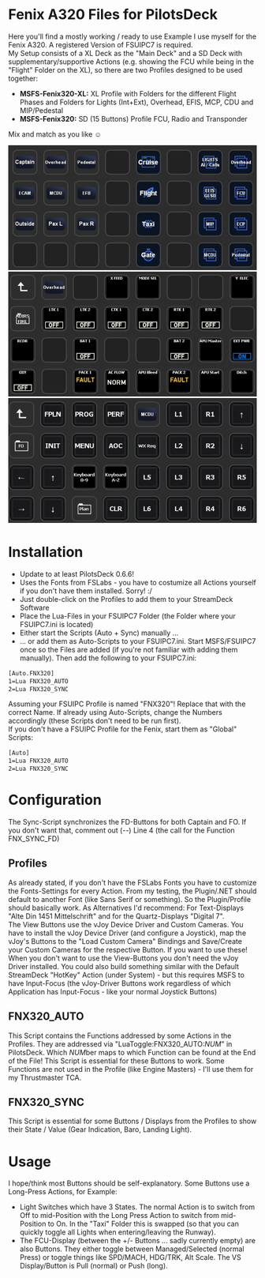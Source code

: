 # Fenix A320 Files for PilotsDeck
Here you'll find a mostly working / ready to use Example I use myself for the Fenix A320. A registered Version of FSUIPC7 is required.<br/>
My Setup consists of a XL Deck as the "Main Deck" and a SD Deck with supplementary/supportive Actions (e.g. showing the FCU while being in the "Flight" Folder on the XL), so there are two Profiles designed to be used together:
- **MSFS-Fenix320-XL:** XL Profile with Folders for the different Flight Phases and Folders for Lights (Int+Ext), Overhead, EFIS, MCP, CDU and MIP/Pedestal
- **MSFS-Fenix320:** SD (15 Buttons) Profile FCU, Radio and Transponder

Mix and match as you like :relaxed:<br/>

![ExampleFNX00](../../img/ExampleFNX00.jpg)<br/>
![ExampleFNX01](../../img/ExampleFNX01.jpg)<br/>
![ExampleFNX02](../../img/ExampleFNX02.jpg)<br/>

# Installation
- Update to at least PilotsDeck 0.6.6!
- Uses the Fonts from FSLabs - you have to costumize all Actions yourself if you don't have them installed. Sorry! :/
- Just double-click on the Profiles to add them to your StreamDeck Software
- Place the Lua-Files in your FSUIPC7 Folder (the Folder where your FSUIPC7.ini is located)
- Either start the Scripts (Auto + Sync) manually ...
- ... or add them as Auto-Scripts to your FSUIPC7.ini. Start MSFS/FSUIPC7 once so the Files are added (if you're not familiar with adding them manually). Then add the following to your FSUIPC7.ini:<br/>
```
[Auto.FNX320]
1=Lua FNX320_AUTO
2=Lua FNX320_SYNC
```
Assuming your FSUIPC Profile is named "FNX320"! Replace that with the correct Name. If already using Auto-Scripts, change the Numbers accordingly (these Scripts don't need to be run first).<br/>
If you don't have a FSUIPC Profile for the Fenix, start them as "Global" Scripts:
```
[Auto]
1=Lua FNX320_AUTO
2=Lua FNX320_SYNC
```

# Configuration
The Sync-Script synchronizes the FD-Buttons for both Captain and FO. If you don't want that, comment out (--) Line 4 (the call for the Function FNX_SYNC_FD)
## Profiles
As already stated, if you don't have the FSLabs Fonts you have to customize the Fonts-Settings for every Action. From my testing, the Plugin/.NET should default to another Font (like Sans Serif or something). So the Plugin/Profile should basically work. As Alternatives I'd recommend: For Text-Displays "Alte Din 1451 Mittelschrift" and for the Quartz-Displays "Digital 7".<br/>
The View Buttons use the vJoy Device Driver and Custom Cameras. You have to install the vJoy Device Driver (and configure a Joystick), map the vJoy's Buttons to the "Load Custom Camera" Bindings and Save/Create your Custom Cameras for the respective Button. If you want to use these! When you don't want to use the View-Buttons you don't need the vJoy Driver installed. You could also build something similar with the Default StreamDeck "HotKey" Action (under System) - but this requires MSFS to have Input-Focus (the vJoy-Driver Buttons work regardless of which Application has Input-Focus - like your normal Joystick Buttons)

## FNX320_AUTO
This Script contains the Functions addressed by some Actions in the Profiles. They are addressed via "LuaToggle:FNX320_AUTO:*NUM*" in PilotsDeck. Which *NUM*ber maps to which Function can be found at the End of the File! This Script is essential for these Buttons to work.
Some Functions are not used in the Profile (like Engine Masters) - I'll use them for my Thrustmaster TCA.

## FNX320_SYNC
This Script is essential for some Buttons / Displays from the Profiles to show their State / Value (Gear Indication, Baro, Landing Light).

# Usage
I hope/think most Buttons should be self-explanatory. Some Buttons use a Long-Press Actions, for Example:<br/>
- Light Switches which have 3 States. The normal Action is to switch from Off to mid-Position with the Long Press Action to switch from mid-Position to On. In the "Taxi" Folder this is swapped (so that you can quickly toggle all Lights when entering/leaving the Runway).
- The FCU-Display (between the +/- Buttons ... sadly currently empty) are also Buttons. They either toggle between Managed/Selected (normal Press) or toggle things like SPD/MACH, HDG/TRK, Alt Scale. The VS Display/Button is Pull (normal) or Push (long).
